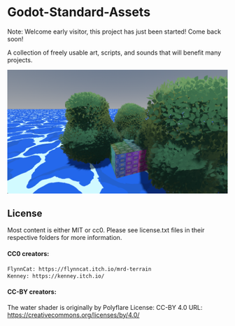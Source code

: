# Godot-Standard-Assets

Note: Welcome early visitor, this project has just been started! Come back soon!

A collection of freely usable art, scripts, and sounds that will benefit many projects.

![demo](./addons/StandardAssets/Documentation/Image/demo.png)

## License

Most content is either MIT or cc0. Please see license.txt files in their respective folders for more information.

#### CC0 creators:
	
	FlynnCat: https://flynncat.itch.io/mrd-terrain
	Kenney: https://kenney.itch.io/

#### CC-BY creators:
	
The water shader is originally by Polyflare
	License: CC-BY 4.0
	URL: https://creativecommons.org/licenses/by/4.0/
